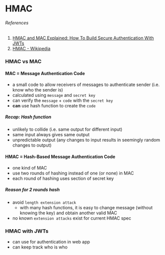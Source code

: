 # HMAC

###### References
1. [HMAC and MAC Explained: How To Build Secure Authentication With JWTs](https://hackernoon.com/hmac-and-mac-explained-how-to-build-secure-authentication-with-jwts-jc8b3ylb
   )
2. [HMAC - Wikipedia](https://en.wikipedia.org/wiki/HMAC)

### HMAC vs MAC

#### MAC = Message Authentication Code 
- a small code to allow receivers of messages to authenticate sender (i.e. know who the sender is)
- calculated using `message` and `secret key`
- can verify the `message` + `code` with the `secret key`
- **can** use hash function to create the `code`

##### Recap: Hash function
- unlikely to collide (i.e. same output for different input)
- same input always gives same output
- unpredictable output (any changes to input results in seemingly random changes to output)

#### HMAC = Hash-Based Message Authentication Code
- one kind of MAC
- use two rounds of hashing instead of one (or none) in MAC
- each round of hashing uses section of secret key

##### Reason for 2 rounds hash
- avoid `length extension attack`
    - with many hash functions, it is easy to change message (without knowing the key) and obtain another valid MAC
- no known `extension attacks` exist for current HMAC spec

### HMAC with JWTs
- can use for authentication in web app
- can keep track who is who
